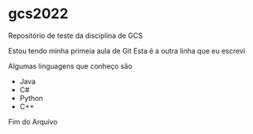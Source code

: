 # gcs2022
Repositório de teste da disciplina de GCS


Estou tendo minha primeia aula de Git
Esta é a outra linha que eu escrevi

Algumas linguagens que conheço são
- Java
- C#
- Python
- C++

Fim do Arquivo
